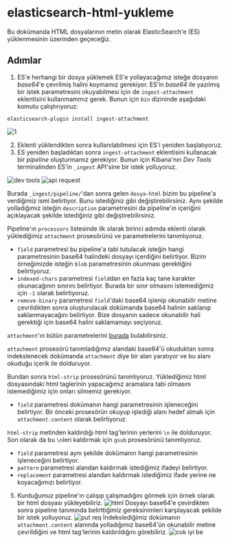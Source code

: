 # elasticsearch-html-yukleme
Bu dokümanda HTML dosyalarının metin olarak ElasticSearch'e (ES) yüklenmesinin üzerinden geçeceğiz.

## Adımlar
1. ES'e herhangi bir dosya yüklemek ES'e yollayacağımız isteğe dosyanın _base64_'e çevrilmiş halini koymamız gerekiyor. ES'in _base64_ ile yazılmış bir istek parametresini okuyabilmesi için de `ingest-attachment` eklentisini kullanmammız gerek. Bunun için `bin` dizininde aşağıdaki komutu çalıştırıyoruz:
```
elasticsearch-plugin install ingest-attachment
```
![1](https://user-images.githubusercontent.com/76704001/177496471-0dae0d95-f3d5-458f-a9af-2b9e82f3df7d.png)

2. Eklenti yüklendikten sonra kullanılabilmesi için ES'i yeniden başlatıyoruz.
3. ES yeniden başladıktan sonra `ingest-attachment` eklentisini kullanacak bir *pipeline* oluşturmamız gerekiyor. Bunun için Kibana'nın _Dev Tools_ terminalinden ES'in `_ingest` API'sine bir istek yolluyoruz.

![dev tools](https://user-images.githubusercontent.com/76704001/177499814-471f525b-895f-4b1d-b503-28e6b7a06412.png)
![api request](https://user-images.githubusercontent.com/76704001/177499839-2e020992-725d-4d71-af07-6c2036d03fd6.png)

Burada `_ingest/pipeline/`'dan sonra gelen `dosya-html` bizim bu pipeline'a verdiğimiz ismi belirtiyor. Bunu istediğiniz gibi değiştirebilirsiniz. Aynı şekilde yolladığımız isteğin `description` parametresini da pipeline'ın içeriğini açıklayacak şekilde istediğiniz gibi değiştirebilirsiniz. 

Pipeline'ın `processors` listesinde ilk olarak birinci adımda eklenti olarak yüklediğimiz `attachment` prosesörünü ve parametrelerini tanımlıyoruz. 
- `field` parametresi bu pipeline'a tabi tutulacak isteğin hangi parametresinin base64 halindeki dosyayı içerdiğini belirtiyor. Bizim örneğimizde isteğin `blob` parametresinin okunması gerektiğini belirtiyoruz.
- `indexed-chars` parametresi `field`dan en fazla kaç tane karakter okunacağının sınırını belirtiyor. Burada bir sınır olmasını istemediğimiz için `-1` olarak belirtiyoruz.
- `remove-binary` parametresi `field`'daki base64 işlenip okunabilir metine çevrildikten sonra oluşturulacak dokümanda base64 halinin saklanıp saklanmayacağını belirtiyor. Bize dosyanın sadece okunabilir hali gerektiği için base64 halini saklamamayı seçiyoruz.

`attachment`'ın bütün parametrelerini [burada](https://www.elastic.co/guide/en/elasticsearch/plugins/current/using-ingest-attachment.html) bulabilirsiniz.

`attachment` prosesörü tanımladığımız alandaki base64'ü okuduktan sonra indekslenecek dokümanda `attachment` diye bir alan yaratıyor ve bu alanı okuduğu içerik ile dolduruyor.

Bundan sonra `html-strip` prosesörünü tanımlıyoruz. Yüklediğimiz html dosyasındaki html taglerinin yapacağımız aramalara tabi olmasını istemediğimiz için onları silmemiz gerekiyor.
- `field` parametresi dokümanın hangi parametresinin işleneceğini belirtiyor. Bir önceki prosesörün okuyup işlediği alanı hedef almak için `attachment.content` olarak belirtiyoruz.

`html-strip` metinden kaldırdığı html tag'lerinin yerlerini `\n` ile dolduruyor. Son olarak da bu `\n`leri kaldırmak için `gsub` prosesörünü tanımlıyoruz.
- `field` parametresi aynı şekilde dokümanın hangi parametresinin işleneceğini belirtiyor.
- `pattern` parametresi alandan kaldırmak istediğimiz ifadeyi belirtiyor.
- `replacement` parametresi alandan kaldırmak istediğimiz ifade yerine ne koyacağımızı belirtiyor.

5. Kurduğumuz pipeline'ın çalışıp çalışmadığını görmek için örnek olarak bir html dosyası yükleyebiliriz.
![html](https://user-images.githubusercontent.com/76704001/177508067-c7f84c4b-d7c6-4b6d-9f5d-9a12eed12355.png)
Dosyayı base64'e çevirdikten sonra pipeline tanımında belirttiğimiz gereksinimleri karşılayacak şekilde bir istek yolluyoruz.
![put req](https://user-images.githubusercontent.com/76704001/177509931-fe8fba2c-63f6-4fba-8681-b46ac7a8ff13.png)
İndekslediğimiz dokümanın `attachment.content` alanında yolladığımız base64'ün okunabilir metine çevrildiğini ve html tag'lerinin kaldırıldığını görebiliriz.
![cok iyi be](https://user-images.githubusercontent.com/76704001/177511926-08b8ff92-23d5-426b-8b8a-100a53742ef0.png)
